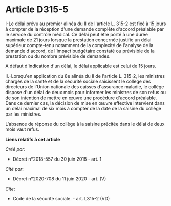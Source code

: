 # Article D315-5

I-Le délai prévu au premier alinéa du II de l'article L. 315-2 est fixé à 15 jours à compter de la réception d'une demande
complète d'accord préalable par le service du contrôle médical. Ce délai peut être porté à une durée maximale de 21 jours
lorsque la prestation concernée justifie un délai supérieur compte-tenu notamment de la complexité de l'analyse de la demande
d'accord, de l'impact budgétaire constaté ou prévisible de la prestation ou du nombre prévisible de demandes. 

A défaut d'indication d'un délai, le délai applicable est celui de 15 jours. 

II.-Lorsqu'en application du 8e alinéa du II de l'article L. 315-2, les ministres chargés de la santé et de la sécurité
sociale saisissent le collège des directeurs de l'Union nationale des caisses d'assurance maladie, le collège dispose d'un
délai de deux mois pour informer les ministres de son refus ou de son intention de mettre en œuvre une procédure d'accord
préalable. Dans ce dernier cas, la décision de mise en œuvre effective intervient dans un délai maximal de six mois à compter
de la date de la saisine du collège par les ministres. 

L'absence de réponse du collège à la saisine précitée dans le délai de deux mois vaut refus.

**Liens relatifs à cet article**

_Créé par_:

  - Décret n°2018-557 du 30 juin 2018 - art. 1

_Cité par_:

  - Décret n°2020-708 du 11 juin 2020 - art. (V)

_Cite_:

  - Code de la sécurité sociale. - art. L315-2 (VD)

